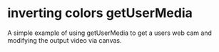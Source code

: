 inverting colors getUserMedia
=========

A simple example of using getUserMedia to get a users web cam and modifying the
output video via canvas.


